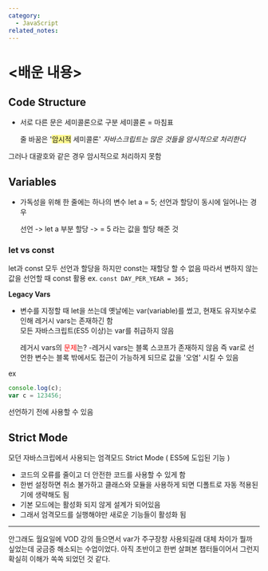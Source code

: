 ```yaml
---
category:
  - JavaScript
related_notes:
---
```

# <배운 내용> 
## Code Structure 
- 서로 다른 문은 세미콜론으로 구분 
  세미콜론 = 마침표 

	줄 바꿈은 '<span style="background:#fff88f">암시적</span> 세미콜론' 
	*자바스크립트는 많은 것들을 암시적으로 처리한다* 

그러나 대괄호와 같은 경우 암시적으로 처리하지 못함 

## Variables 
- 가독성을 위해 한 줄에는 하나의 변수
	let a = 5; 선언과 할당이 동시에 일어나는 경우 

	선언 -> let a  부분
	할당 -> = 5 라는 값을 할당 해준 것 

### let vs const 
let과 const 모두 선언과 할당을 하지만 const는 재할당 할 수 없음 
따라서 변하지 않는 값을 선언할 때 const 활용 
ex. 
	`const DAY_PER_YEAR = 365;` 

**Legacy Vars**
- 변수를 지정할 때 let을 쓰는데  옛날에는 var(variable)를 썼고, 현재도 유지보수로 인해 레거시 vars는 존재하긴 함  
	모든 자바스크립트(ES5 이상)는 var를 취급하지 않음 

	레거시 vars의 <font color="#ff0000">문제</font>는? 
	-레거시 vars는 블록 스코프가 존재하지 않음 
	즉 var로 선언한 변수는 블록 밖에서도 접근이 가능하게 되므로 값을 '오염' 시킬 수 있음 

ex
```js
console.log(c);
var c = 123456;
```
선언하기 전에 사용할 수 있음
## Strict Mode 
모던 자바스크립에서 사용되는 엄격모드 Strict Mode ( ES5에 도입된 기능 ) 
- 코드의 오류를 줄이고 더 안전한 코드를 사용할 수 있게 함 
- 한번 설정하면 취소 불가하고 클래스와 모듈을 사용하게 되면 디폴트로 자동 적용된기에 생략해도 됨
- 기본 모드에는 활성화 되지 않게 설계가 되어있음
- 그래서 엄격모드를 실행해야만 새로운 기능들이 활성화 됨 
-------------
안그래도 월요일에 VOD 강의 들으면서 var가 주구장창 사용되길래 대체 차이가 뭘까 싶었는데 궁금증 해소되는 수업이었다. 
아직 초반이고 한번 살펴본 챕터들이어서 그런지 확실히 이해가 쏙쏙 되었던 것 같다. 




